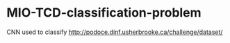 # MIO-TCD-classification-problem
CNN used to classify http://podoce.dinf.usherbrooke.ca/challenge/dataset/
